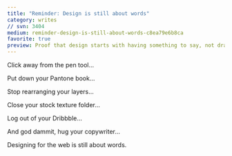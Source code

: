 ```yaml
---
title: "Reminder: Design is still about words"
category: writes
// svn: 3404
medium: reminder-design-is-still-about-words-c8ea79e6b8ca
favorite: true
preview: Proof that design starts with having something to say, not draw
---
```

Click away from the pen tool…

Put down your Pantone book…

Stop rearranging your layers…

Close your stock texture folder…

Log out of your Dribbble…

And god dammit, hug your copywriter…

Designing for the web is still about words.
